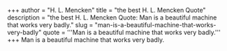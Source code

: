 +++
author = "H. L. Mencken"
title = "the best H. L. Mencken Quote"
description = "the best H. L. Mencken Quote: Man is a beautiful machine that works very badly."
slug = "man-is-a-beautiful-machine-that-works-very-badly"
quote = '''Man is a beautiful machine that works very badly.'''
+++
Man is a beautiful machine that works very badly.
